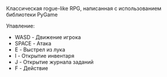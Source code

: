 Классическая rogue-like RPG, написанная с использованием библиотеки PyGame

Упавление:
 * WASD - Движение игрока
 * SPACE - Атака
 * E - Выстрел из лука
 * I - Открытие инвентаря
 * J - Открытие журнала заданий
 * F - Действие
 
